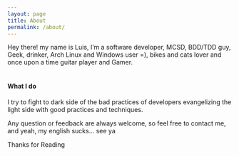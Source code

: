 ```yaml
---
layout: page
title: About
permalink: /about/
---
```


Hey there! my name is Luis, I’m a software developer, MCSD, BDD/TDD guy, Geek, drinker, Arch Linux and Windows user =), bikes and cats lover and once upon a time 
guitar player and Gamer.
<br>
<br>

#### What I do

I try to fight to dark side of the bad practices of developers evangelizing the light side with good practices and techniques.

Any question or feedback are always welcome, so feel free to contact me, and yeah, 
my english sucks…  see ya

Thanks for Reading

